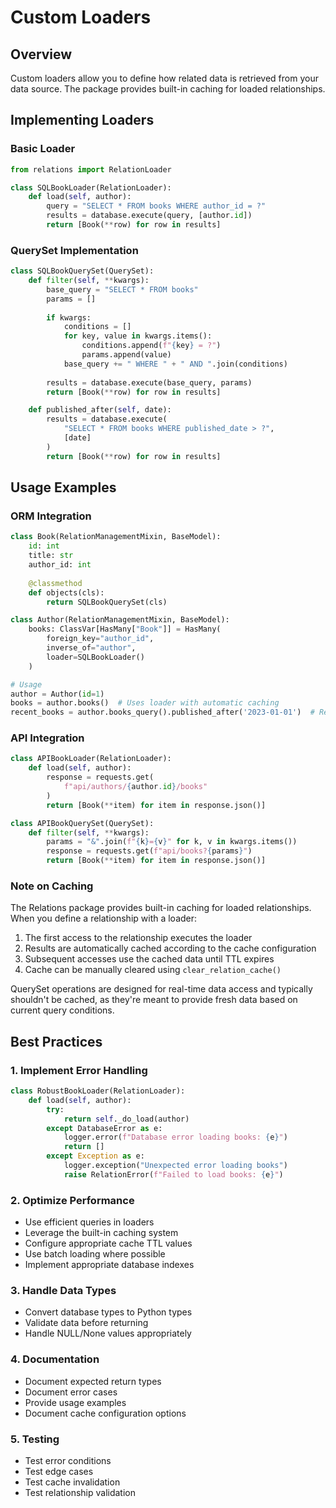 # Custom Loaders

## Overview

Custom loaders allow you to define how related data is retrieved from your data source. The package provides built-in caching for loaded relationships.

## Implementing Loaders

### Basic Loader

```python
from relations import RelationLoader

class SQLBookLoader(RelationLoader):
    def load(self, author):
        query = "SELECT * FROM books WHERE author_id = ?"
        results = database.execute(query, [author.id])
        return [Book(**row) for row in results]
```

### QuerySet Implementation

```python
class SQLBookQuerySet(QuerySet):
    def filter(self, **kwargs):
        base_query = "SELECT * FROM books"
        params = []
        
        if kwargs:
            conditions = []
            for key, value in kwargs.items():
                conditions.append(f"{key} = ?")
                params.append(value)
            base_query += " WHERE " + " AND ".join(conditions)
            
        results = database.execute(base_query, params)
        return [Book(**row) for row in results]

    def published_after(self, date):
        results = database.execute(
            "SELECT * FROM books WHERE published_date > ?", 
            [date]
        )
        return [Book(**row) for row in results]
```

## Usage Examples

### ORM Integration

```python
class Book(RelationManagementMixin, BaseModel):
    id: int
    title: str
    author_id: int
    
    @classmethod
    def objects(cls):
        return SQLBookQuerySet(cls)

class Author(RelationManagementMixin, BaseModel):
    books: ClassVar[HasMany["Book"]] = HasMany(
        foreign_key="author_id",
        inverse_of="author",
        loader=SQLBookLoader()
    )

# Usage
author = Author(id=1)
books = author.books()  # Uses loader with automatic caching
recent_books = author.books_query().published_after('2023-01-01')  # Real-time query
```

### API Integration

```python
class APIBookLoader(RelationLoader):
    def load(self, author):
        response = requests.get(
            f"api/authors/{author.id}/books"
        )
        return [Book(**item) for item in response.json()]

class APIBookQuerySet(QuerySet):
    def filter(self, **kwargs):
        params = "&".join(f"{k}={v}" for k, v in kwargs.items())
        response = requests.get(f"api/books?{params}")
        return [Book(**item) for item in response.json()]
```

### Note on Caching

The Relations package provides built-in caching for loaded relationships. When you define a relationship with a loader:

1. The first access to the relationship executes the loader
2. Results are automatically cached according to the cache configuration
3. Subsequent accesses use the cached data until TTL expires
4. Cache can be manually cleared using `clear_relation_cache()`

QuerySet operations are designed for real-time data access and typically shouldn't be cached, as they're meant to provide fresh data based on current query conditions.

## Best Practices

### 1. Implement Error Handling
```python
class RobustBookLoader(RelationLoader):
    def load(self, author):
        try:
            return self._do_load(author)
        except DatabaseError as e:
            logger.error(f"Database error loading books: {e}")
            return []
        except Exception as e:
            logger.exception("Unexpected error loading books")
            raise RelationError(f"Failed to load books: {e}")
```

### 2. Optimize Performance
- Use efficient queries in loaders
- Leverage the built-in caching system
- Configure appropriate cache TTL values
- Use batch loading where possible
- Implement appropriate database indexes

### 3. Handle Data Types
- Convert database types to Python types
- Validate data before returning
- Handle NULL/None values appropriately

### 4. Documentation
- Document expected return types
- Document error cases
- Provide usage examples
- Document cache configuration options

### 5. Testing
- Test error conditions
- Test edge cases
- Test cache invalidation
- Test relationship validation